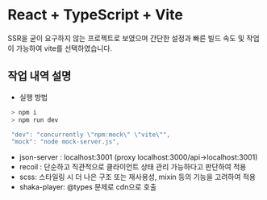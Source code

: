 # React + TypeScript + Vite

SSR을 굳이 요구하지 않는 프로젝트로 보였으며 간단한 설정과 빠른 빌드 속도 및 작업이 가능하여 vite를 선택하였습니다.

## 작업 내역 설명

- 실행 방법

```js
 > npm i
 > npm run dev

 "dev": "concurrently \"npm:mock\" \"vite\"",
 "mock": "node mock-server.js",
```

- json-server : localhost:3001 (proxy localhost:3000/api->localhost:3001)
- recoil : 단순하고 직관적으로 클라이언트 상태 관리 가능하다고 판단하여 적용
- scss: 스타일링 시 더 나은 구조 또는 재사용성, mixin 등의 기능을 고려하여 적용
- shaka-player: @types 문제로 cdn으로 호출
